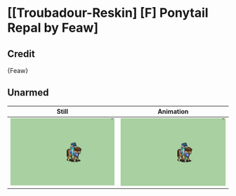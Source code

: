 # [\[Troubadour-Reskin\] \[F\] Ponytail Repal by Feaw]

## Credit

{Feaw}

## Unarmed

| Still | Animation |
| :---: | :-------: |
| ![Unarmed still](./Unarmed_000.png) | ![Unarmed animation](./Unarmed.gif) |
